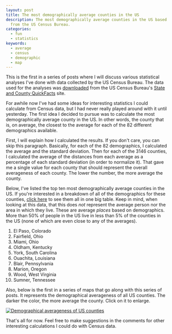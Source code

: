 ```yaml
---
layout: post
title: The most demographically average counties in the US
description: The most demographically average counties in the US based on 82 different demographics
  from the US Census Bureau.
categories:
  - fun
  - statistics
keywords:
  - average
  - census
  - demographic
  - map
---
```

This is the first in a series of posts where I will discuss various statistical analyses I've done
with data collected by the US Census Bureau. The data used for the analyses was
[downloaded](http://quickfacts.census.gov/qfd/download_data.html) from the US Census Bureau's
[State and County QuickFacts](http://quickfacts.census.gov/) site.

For awhile now I've had some ideas for interesting statistics I could calculate from Census data,
but I had never really played around with it until yesterday. The first idea I decided to pursue was
to calculate the most demographically average county in the US. In other words, the county that is,
on average, the closest to the average for each of the 82 different demographics available.

<!--more-->

First, I will explain how I calculated the results. If you don't care, you can skip this paragraph.
Basically, for each of the 82 demographics, I calculated the average and the standard deviation.
Then for each of the 3146 counties, I calculated the average of the distances from each average as a
percentage of each standard deviation (in order to normalize it). That gave me a single value for
each county that should represent the overall averageness of each county. The lower the number, the
more average the county.

Below, I've listed the top ten most demographically average counties in the US. If you're interested
in a breakdown of all of the demographics for these counties,
[click here](/assets/posts/2010/11/the-most-demographically-average-counties-in-the-us/details.html)
to see them all in one big table. Keep in mind, when looking at this data, that this does _not_
represent the average person nor the area in which they live. These are average _places_ based on
demographics. More than 50% of people in the US live in less than 5% of the counties in the US (none
of which are even close to any of the averages).

1. El Paso, Colorado
1. Fairfield, Ohio
1. Miami, Ohio
1. Oldham, Kentucky
1. York, South Carolina
1. Ouachita, Louisiana
1. Blair, Pennsylvania
1. Marion, Oregon
1. Wood, West Virginia
1. Sumner, Tennessee

Also, below is the first in a series of maps that go along with this series of posts. It represents
the demographical averageness of all US counties. The darker the color, the more average the county.
Click on it to enlarge.

[![Demographical averageness of US counties](http://farm5.static.flickr.com/4106/5175874442_fe977e81bf.jpg "click to enlarge")](http://farm5.static.flickr.com/4106/5175874442_8593fd147b_o.png)

That's all for now. Feel free to make suggestions in the comments for other interesting calculations
I could do with Census data.
